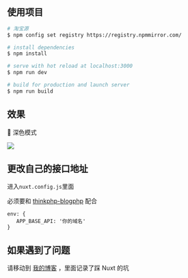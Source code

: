 ## 使用项目

```bash
# 淘宝源
$ npm config set registry https://registry.npmmirror.com/

# install dependencies
$ npm install

# serve with hot reload at localhost:3000
$ npm run dev

# build for production and launch server
$ npm run build
```

## 效果

🌙 深色模式

![](https://s2.loli.net/2023/03/27/siQgh4YmeMK96Hn.png)

## 更改自己的接口地址

进入`nuxt.config.js`里面

必须要和 [thinkphp-blogphp](https://github.com/11003/thinkphp-blogphp) 配合

```
env: {
   APP_BASE_API: '你的域名'
}
```

## 如果遇到了问题

请移动到 [我的博客]([http://blog.musclewiki.cn/search/nuxt](https://liuhai.work/search?q=nuxt)) ，里面记录了踩 Nuxt 的坑
